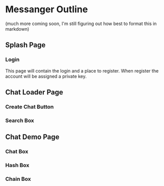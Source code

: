 # Messanger Outline

(much more coming soon, I'm still figuring out how best to format this in markdown)

## Splash Page
 ### Login
 This page will contain the login and a place to register. When register the account will be assigned a private key.

## Chat Loader Page
   ### Create Chat Button
   ### Search Box
  

## Chat Demo Page
   ### Chat Box
   ### Hash Box
   ### Chain Box


